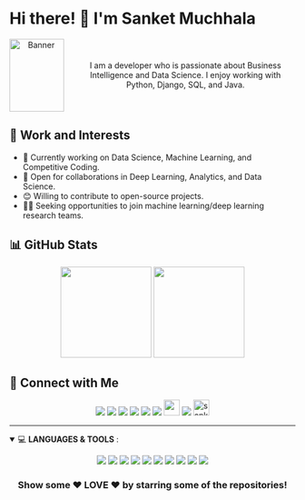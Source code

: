 # Hi there! 👋 I'm Sanket Muchhala

<div align="center">
  <div style="display: flex; align-items: center;">
    <img src="https://github.com/sanketmuchhala/sanketmuchhala/assets/61338448/8c244a46-7432-4649-ab40-c987356c9aca.png" alt="Banner" width="96" height="128">
    <p style="margin-left: 20px;">I am a developer who is passionate about Business Intelligence and Data Science. I enjoy working with Python, Django, SQL, and Java.</p>
  </div>
</div>

## 💼 Work and Interests

- 🧠 Currently working on Data Science, Machine Learning, and Competitive Coding.
- 🤝 Open for collaborations in Deep Learning, Analytics, and Data Science.
- 😊 Willing to contribute to open-source projects.
- 👨‍💻 Seeking opportunities to join machine learning/deep learning research teams.

## 📊 GitHub Stats

<p align="center">
  <img height="160em" src="https://github-readme-stats.vercel.app/api?username=sanketmuchhala&show_icons=true&theme=highcontrast&&count_private=true&hide=stars" />
  <img height="160em" src="https://github-readme-stats.vercel.app/api/top-langs/?username=sanketmuchhala&layout=compact&theme=highcontrast&langs_count=6" />
</p>

## 🤝 Connect with Me

<p align="center">
  <a href="https://www.facebook.com/sanket.muchhala/"><img src="https://img.shields.io/badge/facebook-%230077B5.svg?&style=for-the-badge&logo=facebook&logoColor=white" /></a>
  <a href="https://www.linkedin.com/in/sanketmuchhala/"><img src="https://img.shields.io/badge/linkedin-%230077B5.svg?&style=for-the-badge&logo=linkedin&logoColor=white" /></a>
  <a href="https://www.hackerrank.com/sanketmuchhala"><img src="https://img.shields.io/badge/hackerrank-%231DA1F2.svg?&style=for-the-badge&logo=hackerrank&logoColor=white" /></a>
  <a href="https://www.kaggle.com/sanketmuchhala"><img src="https://img.shields.io/badge/kaggle-%231DA1F2.svg?&style=for-the-badge&logo=kaggle&logoColor=black" /></a>
  <a href="https://www.instagram.com/sanket.muchhala/"><img src="https://img.shields.io/badge/instagram-%23E4405F.svg?&style=for-the-badge&logo=instagram&logoColor=white"></a>
  <a href="https://twitter.com/sanketmuchhala"><img src="https://img.shields.io/badge/twitter-%231DA1F2.svg?&style=for-the-badge&logo=twitter&logoColor=white" /></a>
  <a href="https://github.com/sanketmuchhala"><img height="28" src="https://img.shields.io/badge/github-%23000000.svg?&style=for-the-badge&logo=github&logoColor=white"></a>
  <a href="https://github.com/sanketmuchhala?tab=repositories"><img src="https://badges.pufler.dev/repos/sanketmuchhala?style=for-the-badge&color=red"></a>
  <a href="https://github.com/sanketmuchhala"><img height="28" src="https://komarev.com/ghpvc/?username=sanketmuchhala&label=Views&color=blue&style=flat-square" alt="sanketmuchhala"/></a>
</p>

---

<details open>
<summary>💻 <b>LANGUAGES & TOOLS</b> :</summary>

<p align="center">
  <img src="https://img.shields.io/badge/python%20-%2314354C.svg?&style=for-the-badge&logo=python&logoColor=white"/>
  <img src="https://img.shields.io/badge/r%20-%230077B5.svg?&style=for-the-badge&logo=r&logoColor=white"/>
  <img src="https://img.shields.io/badge/c%20-%2300599C.svg?&style=for-the-badge&logo=c&logoColor=white"/>
  <img src="https://img.shields.io/badge/java%20-%23000.svg?&style=for-the-badge&logo=java%2B%2B&ogoColor=white"/>
  <img src="https://img.shields.io/badge/c++%20-%2300599C.svg?&style=for-the-badge&logo=c%2B%2B&ogoColor=white"/>
  <img src="https://img.shields.io/badge/markdown-%23000000.svg?&style=for-the-badge&logo=markdown&logoColor=white"/>
  <img src="https://img.shields.io/badge/flask%20-%23000.svg?&style=for-the-badge&logo=flask&logoColor=white"/>
  <img src="https://img.shields.io/badge/git%20-%23F05033.svg?&style=for-the-badge&logo=git&logoColor=white"/>
  <img src="https://img.shields.io/badge/AWS%20-%23FF9900.svg?&style=for-the-badge&logo=amazon-aws&logoColor=white"/>
  <img src="https://img.shields.io/badge/heroku%20-%23430098.svg?&style=for-the-badge&logo=heroku&logoColor=white"/>
</p>
</details>

<div align="center">

### Show some ❤️ LOVE ❤️ by starring some of the repositories!

</div>
